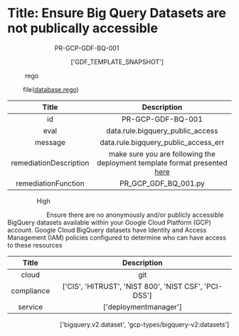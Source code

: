 



# Title: Ensure Big Query Datasets are not publically accessible


***<font color="white">Master Test Id:</font>*** PR-GCP-GDF-BQ-001

***<font color="white">Master Snapshot Id:</font>*** ['GDF_TEMPLATE_SNAPSHOT']

***<font color="white">type:</font>*** rego

***<font color="white">rule:</font>*** file([database.rego])  
  
  
  
  

|Title|Description|
| :---: | :---: |
|id|PR-GCP-GDF-BQ-001|
|eval|data.rule.bigquery_public_access|
|message|data.rule.bigquery_public_access_err|
|remediationDescription|make sure you are following the deployment template format presented <a href='https://cloud.google.com/bigquery/docs/reference/rest/v2/datasets' target='_blank'>here</a>|
|remediationFunction|PR_GCP_GDF_BQ_001.py|


***<font color="white">Severity:</font>*** High

***<font color="white">Description:</font>*** Ensure there are no anonymously and/or publicly accessible BigQuery datasets available within your Google Cloud Platform (GCP) account. Google Cloud BigQuery datasets have Identity and Access Management (IAM) policies configured to determine who can have access to these resources  
  
  

|Title|Description|
| :---: | :---: |
|cloud|git|
|compliance|['CIS', 'HITRUST', 'NIST 800', 'NIST CSF', 'PCI-DSS']|
|service|['deploymentmanager']|


***<font color="white">Resource Types:</font>*** ['bigquery.v2.dataset', 'gcp-types/bigquery-v2:datasets']


[database.rego]: https://github.com/prancer-io/prancer-compliance-test/tree/master/google/iac/database.rego
